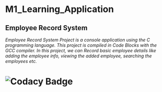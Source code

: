 # M1_Learning_Application
## **Employee Record System**
_Employee Record System Project is a console application using the C programming language. This project is compiled in Code Blocks with the GCC compiler. In this project, we can Record basic employee details like adding the employee info, viewing the added employee, searching the employees etc._

# ![Codacy Badge](https://app.codacy.com/project/badge/Grade/e474d7cba8994958912bb58b9054f436)
